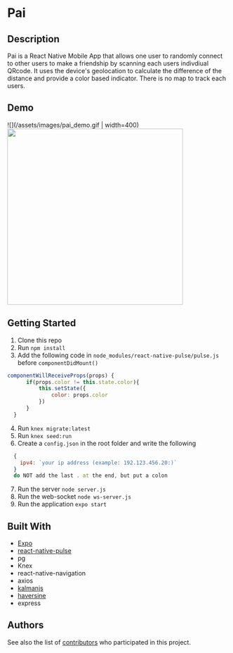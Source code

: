 # Pai

## Description

Pai is a React Native Mobile App that allows one user to randomly connect to other users to make a friendship by scanning each users indivdiual QRcode. It uses the device's geolocation to calculate the difference of the distance and provide a color based indicator. There is no map to track each users.

## Demo

![](/assets/images/pai_demo.gif | width=400)
<img src="/assets/images/pai_demo.gif" width="400">


## Getting Started

1. Clone this repo
2. Run `npm install`
3. Add the following code in `node_modules/react-native-pulse/pulse.js` before `componentDidMount()`
  ```js
  componentWillReceiveProps(props) {
        if(props.color != this.state.color){
            this.setState({
                color: props.color
            })
        }
    }
  ```
4. Run `knex migrate:latest`
5. Run `knex seed:run`
6. Create a `config.json` in the root folder and write the following
  ```js
    {
      ipv4: `your ip address (example: 192.123.456.20:)`
    }
    do NOT add the last . at the end, but put a colon
  ```
7. Run the server `node server.js`
8. Run the web-socket `node ws-server.js`
9. Run the application `expo start`

## Built With

* [Expo](https://expo.io/)
* [react-native-pulse](https://github.com/sahlhoff/react-native-pulse)
* pg
* Knex
* react-native-navigation
* axios
* [kalmanjs](https://github.com/wouterbulten/kalmanjs)
* [haversine](https://www.npmjs.com/package/haversine)
* express

## Authors

See also the list of [contributors](https://github.com/PeterHjHan/Pai/graphs/contributors) who participated in this project.
